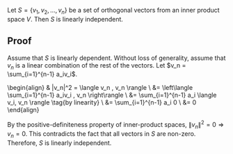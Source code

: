 Let $S = \{v_1, v_2, \ldots, v_n\}$ be a set of orthogonal vectors from an inner product space $V$.
Then $S$ is linearly independent.

## Proof

Assume that $S$ is linearly dependent.
Without loss of generality, assume that $v_n$ is a linear combination of the rest of the vectors.
Let $v_n = \sum_{i=1}^{n-1} a_iv_i$.

\begin{align}
& \|v_n\|^2 = \langle v_n , v_n \rangle
\\ &= \left\langle \sum_{i=1}^{n-1} a_iv_i , v_n \right\rangle
\\ &= \sum_{i=1}^{n-1} a_i \langle v_i, v_n \rangle \tag{by linearity}
\\ &= \sum_{i=1}^{n-1} a_i 0
\\ &= 0
\end{align}

By the positive-definiteness property of inner-product spaces, $\|v_n\|^2 = 0 \Rightarrow v_n = 0$.
This contradicts the fact that all vectors in $S$ are non-zero.
Therefore, $S$ is linearly independent.
